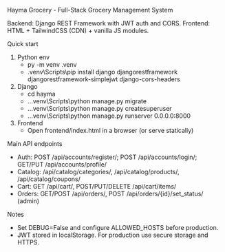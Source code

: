Hayma Grocery - Full-Stack Grocery Management System

Backend: Django REST Framework with JWT auth and CORS.
Frontend: HTML + TailwindCSS (CDN) + vanilla JS modules.

Quick start
1) Python env
   - py -m venv .venv
   - .venv\Scripts\pip install django djangorestframework djangorestframework-simplejwt django-cors-headers
2) Django
   - cd hayma
   - ..\.venv\Scripts\python manage.py migrate
   - ..\.venv\Scripts\python manage.py createsuperuser
   - ..\.venv\Scripts\python manage.py runserver 0.0.0.0:8000
3) Frontend
   - Open frontend/index.html in a browser (or serve statically)

Main API endpoints
- Auth: POST /api/accounts/register/; POST /api/accounts/login/; GET/PUT /api/accounts/profile/
- Catalog: /api/catalog/categories/, /api/catalog/products/, /api/catalog/coupons/
- Cart: GET /api/cart/, POST/PUT/DELETE /api/cart/items/
- Orders: GET/POST /api/orders/, POST /api/orders/{id}/set_status/ (admin)

Notes
- Set DEBUG=False and configure ALLOWED_HOSTS before production.
- JWT stored in localStorage. For production use secure storage and HTTPS.
